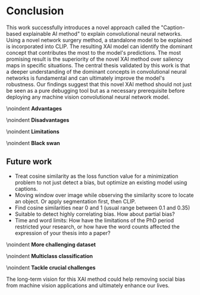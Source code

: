 # Conclusion
<!-- 
- not merely a summary of the main topics covered or a re-statement of your research problem, but a synthesis of key points
- Recap what you did. In about one paragraph recap what your research question was and how you tackled it. Highlight the big accomplishments. Spend another paragraph explaining the highlights of your results. These are the main results you want the reader to remember after they put down the paper, so ignore any small details.
- Finally, finish off with a sentence or two that wraps up your paper. I find this can often be the hardest part to write. You want the paper to feel finished after they read these. One way to do this, is to try and tie your research to the “real world.” 
-->
This work successfully introduces a novel approach called the "Caption-based explainable AI method" to explain convolutional neural networks. Using a novel network surgery method, a standalone model to be explained is incorporated into CLIP. The resulting XAI model can identify the dominant concept that contributes the most to the model's predictions. The most promising result is the superiority of the novel XAI method over saliency maps in specific situations. The central thesis validated by this work is that a deeper understanding of the dominant concepts in convolutional neural networks is fundamental and can ultimately improve the model's robustness. Our findings suggest that this novel XAI method should not just be seen as a pure debugging tool but as a necessary prerequisite before deploying any machine vision convolutional neural network model.

\noindent
**Advantages**  

\noindent
**Disadvantages**  

\noindent
**Limitations**  

\noindent
**Black swan**  

<!-- Make the last 1/2 sentences memorable. -->

## Future work
- Treat cosine similarity as the loss function value for a minimization problem to not just detect a bias, but optimize an existing model using captions.
- Moving window over image while observing the similarity score to locate an object. Or apply segmentation first, then CLIP.
- Find cosine similarities near 0 and 1 (usual range between 0.1 and 0.35)
- Suitable to detect highly correlating bias. How about partial bias?
- Time and word limits: How have the limitations of the PhD period restricted your research, or how have the word counts affected the expression of your thesis into a paper?

\noindent
**More challenging dataset**  

\noindent
**Multiclass classification**  

\noindent
**Tackle crucial challenges**  


<!-- The greatest deception men suffer is from their own opinions. Leonardo da Vinci -->

<!-- Future tasks:
- Try alternative datasets:
    - synthetic digits
    - http://ufldl.stanford.edu/housenumbers/
-->

The long-term vision for this XAI method could help removing social bias from machine vision applications and ultimately enhance our lives.
